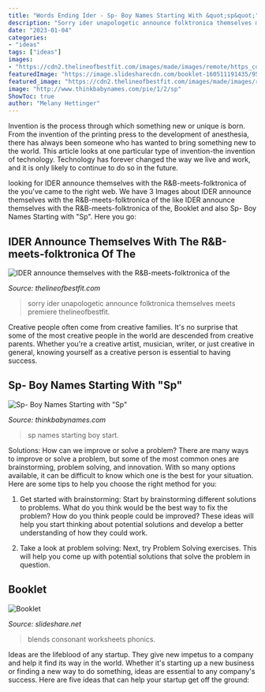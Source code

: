 ```yaml
---
title: "Words Ending Ider - Sp- Boy Names Starting With &quot;sp&quot;"
description: "Sorry ider unapologetic announce folktronica themselves meets premiere thelineofbestfit"
date: "2023-01-04"
categories:
- "ideas"
tags: ["ideas"]
images:
- "https://cdn2.thelineofbestfit.com/images/made/images/remote/https_cdn2.thelineofbestfit.com/media/2014/IDERband_768_510_80gaus-20.jpg"
featuredImage: "https://image.slidesharecdn.com/booklet-160511191435/95/booklet-6-638.jpg?cb=1462994133"
featured_image: "https://cdn2.thelineofbestfit.com/images/made/images/remote/https_cdn2.thelineofbestfit.com/media/2014/IDERband_768_510_80gaus-20.jpg"
image: "http://www.thinkbabynames.com/pie/1/2/sp"
ShowToc: true
author: "Melany Hettinger"
---
```



Invention is the process through which something new or unique is born. From the invention of the printing press to the development of anesthesia, there has always been someone who has wanted to bring something new to the world. This article looks at one particular type of invention-the invention of technology. Technology has forever changed the way we live and work, and it is only likely to continue to do so in the future.

	

		
looking for IDER announce themselves with the R&amp;B-meets-folktronica of the you've came to the right web. We have 3 Images about IDER announce themselves with the R&amp;B-meets-folktronica of the like IDER announce themselves with the R&amp;B-meets-folktronica of the, Booklet and also Sp- Boy Names Starting with &quot;Sp&quot;. Here you go:
		
    
## IDER Announce Themselves With The R&amp;B-meets-folktronica Of The

<img loading=lazy src="https://cdn2.thelineofbestfit.com/images/made/images/remote/https_cdn2.thelineofbestfit.com/media/2014/IDERband_768_510_80gaus-20.jpg" onerror="this.onerror=null;this.src='https://tse2.mm.bing.net/th?id=OIP.D79fBoNCWZQDaDWJbirPhwHaE6&amp;pid=15.1';" alt="IDER announce themselves with the R&amp;B-meets-folktronica of the">

_Source: thelineofbestfit.com_

>sorry ider unapologetic announce folktronica themselves meets premiere thelineofbestfit. 

	

Creative people often come from creative families. It's no surprise that some of the most creative people in the world are descended from creative parents. Whether you're a creative artist, musician, writer, or just creative in general, knowing yourself as a creative person is essential to having success.

    
## Sp- Boy Names Starting With &quot;Sp&quot;

<img loading=lazy src="http://www.thinkbabynames.com/pie/1/2/sp" onerror="this.onerror=null;this.src='https://tse4.mm.bing.net/th?id=OIP.vwm_oF-hda2h1_f7NMb3pQHaE7&amp;pid=15.1';" alt="Sp- Boy Names Starting with &quot;Sp&quot;">

_Source: thinkbabynames.com_

>sp names starting boy start. 

	

Solutions: How can we improve or solve a problem?
There are many ways to improve or solve a problem, but some of the most common ones are brainstorming, problem solving, and innovation. With so many options available, it can be difficult to know which one is the best for your situation. Here are some tips to help you choose the right method for you:
1. Get started with brainstorming: Start by brainstorming different solutions to problems. What do you think would be the best way to fix the problem? How do you think people could be improved? These ideas will help you start thinking about potential solutions and develop a better understanding of how they could work.

2. Take a look at problem solving: Next, try Problem Solving exercises. This will help you come up with potential solutions that solve the problem in question.

    
## Booklet

<img loading=lazy src="https://image.slidesharecdn.com/booklet-160511191435/95/booklet-6-638.jpg?cb=1462994133" onerror="this.onerror=null;this.src='https://tse3.mm.bing.net/th?id=OIP.OaT1tkXAuajJIz2rf0HbtwHaJl&amp;pid=15.1';" alt="Booklet">

_Source: slideshare.net_

>blends consonant worksheets phonics. 

	

Ideas are the lifeblood of any startup. They give new impetus to a company and help it find its way in the world. Whether it's starting up a new business or finding a new way to do something, ideas are essential to any company's success. Here are five ideas that can help your startup get off the ground: 


